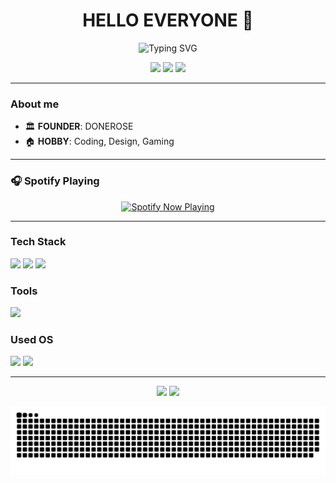 <div align="center">

# HELLO EVERYONE 👋

![Typing SVG](https://readme-typing-svg.demolab.com?font=Fira+Code&size=28&duration=3000&pause=500&color=00FF00&center=true&vCenter=true&width=650&lines=+MYNAME+IS+DONROSSE;I+LOVE+CODING;WELCOME+TO+MY+PROFILE;STAY+COOL+AND+KEEP+CODING)

<!-- Badges -->
<img src="https://komarev.com/ghpvc/?username=enzowhynot&label=VISITORS&color=00FF00&style=flat" />
<a href="https://github.com/enzowhynot?tab=followers"><img src="https://img.shields.io/github/followers/enzowhynot?label=Followers&style=flat&color=00FF00"></a>
<a href="https://github.com/enzowhynot?tab=repositories"><img src="https://img.shields.io/badge/Stars-★-00FF00?style=flat"></a>

</div>

---

### About me  
- 🏛 **FOUNDER**: DONEROSE  
- 🏠 **HOBBY**: Coding, Design, Gaming  

---

### 🎧 Spotify Playing
<p align="center">
  <a href="https://open.spotify.com/intl-id/track/0KifLRxrBPUPwpNcJmtCiG?si=ef15cb64111149cf" target="_blank">
    <img src="https://now-playing-on-spotify.vercel.app/api/spotify" alt="Spotify Now Playing" width="350"/>
  </a>
</p>

---

### Tech Stack
<p>
  <img src="https://img.shields.io/badge/Node.js-000000?logo=nodedotjs&logoColor=00FF00" />
  <img src="https://img.shields.io/badge/JavaScript-000000?logo=javascript&logoColor=00FF00" />
  <img src="https://img.shields.io/badge/C%2B%2B-000000?logo=c%2B%2B&logoColor=00FF00" />
</p>

### Tools
<p>
  <img src="https://img.shields.io/badge/VS%20Code-000000?logo=visualstudiocode&logoColor=00FF00" />
</p>

### Used OS
<p>
  <img src="https://img.shields.io/badge/Ubuntu-000000?logo=ubuntu&logoColor=00FF00" />
  <img src="https://img.shields.io/badge/Kali%20Linux-000000?logo=kalilinux&logoColor=00FF00" />
</p>

---

<p align="center">
  <img src="https://github-readme-stats.vercel.app/api?username=enzowhynot&show_icons=true&theme=chartreuse-dark&hide_border=true" height="165" />
  <img src="https://github-readme-streak-stats.herokuapp.com?user=enzowhynot&theme=chartreuse-dark&hide_border=true" height="165" />
</p>

<p align="center">
  <img src="https://github.com/Platane/snk/raw/output/github-contribution-grid-snake.svg" alt="Contribution Snake" width="700"/>
</p>
